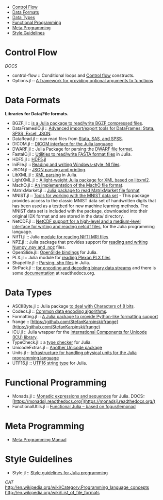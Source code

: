 * [Control Flow](#control-flow)
* [Data Formats](#data-formats)
* [Data Types](#data-types)
* [Functional Programming](#functional-programming)
* [Meta Programming](#meta-programming)
* [Style Guidelines](#style-guidelines) 


# Control Flow
*DOCS* 
   * control-flow :: Conditional loops and [Control flow](http://docs.julialang.org/en/latest/manual/control-flow/) constructs.
* Options.jl :: [A framework for providing optional arguments to functions](https://github.com/JuliaLang/Options.jl)


# Data Formats
**Libraries for Data/File formats.**
* BGZF.jl :: [is a Julia package to read/write BGZF compressed files](https://github.com/kmsquire/BGZF.jl).
* DataFramesIO.jl :: [Advanced import/export tools for DataFrames: Stata, SPSS, Excel, JSON](https://github.com/johnmyleswhite/DataFramesIO.jl).
* DataRead.jl :: can read files from [Stata, SAS, and SPSS](https://github.com/WizardMac/DataRead.jl).
* DICOM.jl :: [DICOM interface for the Julia language](https://github.com/ihnorton/DICOM.jl)
* DWARF.jl :: Julia Package for parsing the [DWARF file format](https://github.com/loladiro/DWARF.jl).
* FastaIO.jl :: [Utilities to read/write FASTA format files](https://github.com/carlobaldassi/FastaIO.jl) in Julia.
* HDF5.jl :: [HDF5.jl](https://github.com/timholy/HDF5.jl)
* IniFile.jl :: [Reading and writing Windows-style INI files](https://github.com/JuliaLang/IniFile.jl).
* JSON.jl :: [JSON parsing and printing](https://github.com/JuliaLang/JSON.jl).
* LibXML.jl :: [XML parsing](https://github.com/ihnorton/LibXML.jl) in Julia.
* LightXML.jl :: [A light-weight Julia package for XML based on libxml2](https://github.com/lindahua/LightXML.jl).
* MachO.jl :: [An implementation of the MachO file format](https://github.com/loladiro/MachO.jl).
* MatrixMarket.jl :: [Julia package to read MatrixMarket file format](https://github.com/ViralBShah/MatrixMarket.jl)
* MNIST.jl :: [Tools for working with the MNIST data set](https://github.com/johnmyleswhite/MNIST.jl) - This package provides access to the classic MNIST data set of handwritten digits that has been used as a testbed for new machine learning methods. The MNIST data set is included with the package, downloaded into their original IDX format and are stored in the data/ directory.
* NetCDF.jl :: [NetCDF support for a high-level and a medium-level interface for writing and reading netcdf files](https://github.com/meggart/NetCDF.jl), for the Julia programming language.
* NIfTI.jl :: Julia [module for reading NIfTI MRI files](https://github.com/simonster/NIfTI.jl).
* NPZ.jl :: Julia package that provides support for [reading and writing Numpy .npy and .npz](https://github.com/fhs/NPZ.jl) files.
* OpenSlide.jl:: [OpenSlide bindings](https://github.com/ihnorton/OpenSlide.jl) for Julia.
* PLX.jl :: Julia module for [reading Plexon PLX files](https://github.com/simonster/PLX.jl)
* Shapefile.jl :: [Parsing .shp files](https://github.com/loladiro/Shapefile.jl) in Julia.
* StrPack.jl :: [for encoding and decoding binary data streams](https://github.com/pao/StrPack.jl) and there is some [documentation](https://strpackjl.readthedocs.org/) at readthedocs.org.


# Data Types
* ASCIIByte.jl :: Julia package [to deal with Characters of 8 bits](https://github.com/Elin-/ASCIIByte.jl).
* Codecs.jl :: [Common data encoding algorithms](https://github.com/dcjones/Codecs.jl).
* Formatting.jl :: [A Julia package to provide Python-like formatting support](https://github.com/lindahua/Formatting.jl)
* frange :: [https://github.com/StefanKarpinski/frange](https://github.com/StefanKarpinski/frange)
* ICU.jl :: Julia wrapper for the [International Components for Unicode (ICU) library](https://github.com/nolta/ICU.jl).
* TypeCheck.jl :: a [type checker](https://github.com/astrieanna/TypeCheck.jl) for Julia.
* UnicodeExtras.jl :: [Another Unicode package](https://github.com/nolta/UnicodeExtras.jl)
* Units.jl :: [Infrastructure for handling physical units for the Julia programming language](https://github.com/timholy/Units.jl)
* UTF16.jl :: [UTF16 string type](https://github.com/nolta/UTF16.jl) for Julia.

# Functional Programming 
* Monads.jl :: [Monadic expressions and sequences](https://github.com/pao/Monads.jl) for Julia. DOCS:: [https://monadsjl.readthedocs.org/](https://monadsjl.readthedocs.org/)
* FunctionalUtils.jl :: [Functional Julia – based on fogus/lemonad](https://github.com/zachallaun/FunctionalUtils.jl)


# Meta Programming
* [Meta Programming Manual](http://docs.julialang.org/en/latest/manual/metaprogramming/)


# Style Guidelines 
* Style.jl :: [Style guidelines for Julia programming](https://github.com/johnmyleswhite/Style.jl)



*CAT*
  http://en.wikipedia.org/wiki/Category:Programming_language_concepts
  http://en.wikipedia.org/wiki/List_of_file_formats

